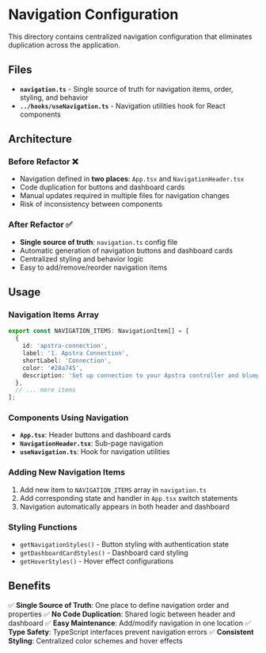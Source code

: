 # Navigation Configuration

This directory contains centralized navigation configuration that eliminates duplication across the application.

## Files

- **`navigation.ts`** - Single source of truth for navigation items, order, styling, and behavior
- **`../hooks/useNavigation.ts`** - Navigation utilities hook for React components

## Architecture

### Before Refactor ❌
- Navigation defined in **two places**: `App.tsx` and `NavigationHeader.tsx`  
- Code duplication for buttons and dashboard cards
- Manual updates required in multiple files for navigation changes
- Risk of inconsistency between components

### After Refactor ✅
- **Single source of truth**: `navigation.ts` config file
- Automatic generation of navigation buttons and dashboard cards
- Centralized styling and behavior logic
- Easy to add/remove/reorder navigation items

## Usage

### Navigation Items Array
```typescript
export const NAVIGATION_ITEMS: NavigationItem[] = [
  {
    id: 'apstra-connection',
    label: '1. Apstra Connection', 
    shortLabel: 'Connection',
    color: '#28a745',
    description: 'Set up connection to your Apstra controller and blueprint'
  },
  // ... more items
];
```

### Components Using Navigation
- **`App.tsx`**: Header buttons and dashboard cards  
- **`NavigationHeader.tsx`**: Sub-page navigation
- **`useNavigation.ts`**: Hook for navigation utilities

### Adding New Navigation Items
1. Add new item to `NAVIGATION_ITEMS` array in `navigation.ts`
2. Add corresponding state and handler in `App.tsx` switch statements
3. Navigation automatically appears in both header and dashboard

### Styling Functions
- `getNavigationStyles()` - Button styling with authentication state
- `getDashboardCardStyles()` - Dashboard card styling
- `getHoverStyles()` - Hover effect configurations

## Benefits

✅ **Single Source of Truth**: One place to define navigation order and properties
✅ **No Code Duplication**: Shared logic between header and dashboard
✅ **Easy Maintenance**: Add/modify navigation in one location
✅ **Type Safety**: TypeScript interfaces prevent navigation errors
✅ **Consistent Styling**: Centralized color schemes and hover effects
